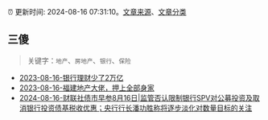 :alarm_clock: 更新时间: 2024-08-16 07:31:10。[文章来源](/README.md)、[文章分类](/TAGS.md)

## 三傻


> 关键字：`地产`、`房地产`、`银行`、`保险`



- [2023-08-16-银行理财少了2万亿](https://www.aicaijing.com.cn/article/18565) 
- [2023-08-16-福建地产大佬，押上全部身家](https://www.aicaijing.com.cn/article/18567) 
- [2024-08-16-财联社债市早参8月16日|监管否认限制银行SPV对公募投资及取消银行投资债基税收优惠；央行行长潘功胜称将逐步淡化对数量目标的关注](https://www.cls.cn/detail/1765977) 
